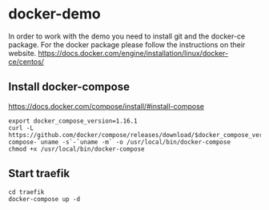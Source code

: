 # docker-demo

In order to work with the demo you need to install git and the docker-ce package. For the docker package please follow the instructions on their website.
https://docs.docker.com/engine/installation/linux/docker-ce/centos/


## Install docker-compose
https://docs.docker.com/compose/install/#install-compose
```
export docker_compose_version=1.16.1
curl -L https://github.com/docker/compose/releases/download/$docker_compose_version/docker-compose-`uname -s`-`uname -m` -o /usr/local/bin/docker-compose
chmod +x /usr/local/bin/docker-compose
```

## Start traefik
```
cd traefik
docker-compose up -d
```
